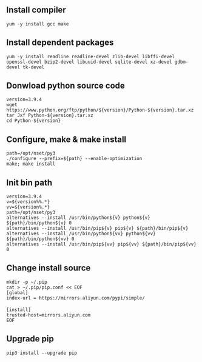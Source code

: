 ## Install compiler
`yum -y install gcc make`

## Install dependent packages
`yum -y install readline readline-devel zlib-devel libffi-devel openssl-devel bzip2-devel libuuid-devel sqlite-devel xz-devel gdbm-devel tk-devel`

## Donwload python source code
`version=3.9.4`<br />
`wget  https://www.python.org/ftp/python/${version}/Python-${version}.tar.xz`<br />
`tar Jxf Python-${version}.tar.xz`<br />
`cd Python-${version}`

## Configure, make & make install
`path=/opt/nset/py3`<br />
`./configure --prefix=${path} --enable-optimization`<br />
`make; make install`<br />

## Init bin path
`version=3.9.4`<br />
`v=${version%%.*}`<br />
`vv=${version%.*}`<br />
`path=/opt/nset/py3`<br />
`alternatives --install /usr/bin/python${v} python${v} ${path}/bin/python${v} 0`<br />
`alternatives --install /usr/bin/pip${v} pip${v} ${path}/bin/pip${v}`<br />
`alternatives --install /usr/bin/python${vv} python${vv} ${path}/bin/python${vv} 0`<br />
`alternatives --install /usr/bin/pip${vv} pip${vv} ${path}/bin/pip${vv} 0`<br />

## Change install source
`mkdir -p ~/.pip`<br />
`cat > ~/.pip/pip.conf << EOF`<br />
`[global]`<br />
`index-url = https://mirrors.aliyun.com/pypi/simple/`<br />
<br />
`[install]`<br />
`trusted-host=mirrors.aliyun.com`<br />
`EOF`<br />

## Upgrade pip
`pip3 install --upgrade pip`<br />

